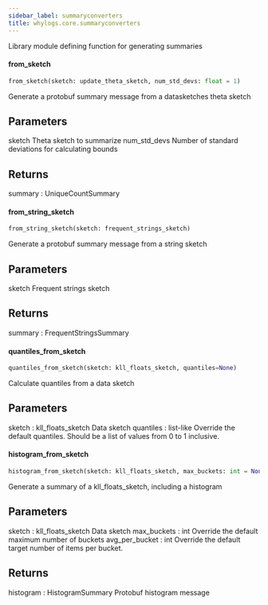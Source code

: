 ```yaml
---
sidebar_label: summaryconverters
title: whylogs.core.summaryconverters
---
```


Library module defining function for generating summaries

#### from\_sketch

```python
from_sketch(sketch: update_theta_sketch, num_std_devs: float = 1)
```

Generate a protobuf summary message from a datasketches theta sketch

Parameters
----------
sketch
    Theta sketch to summarize
num_std_devs
    Number of standard deviations for calculating bounds

Returns
-------
summary : UniqueCountSummary

#### from\_string\_sketch

```python
from_string_sketch(sketch: frequent_strings_sketch)
```

Generate a protobuf summary message from a string sketch

Parameters
----------
sketch
    Frequent strings sketch

Returns
-------
summary : FrequentStringsSummary

#### quantiles\_from\_sketch

```python
quantiles_from_sketch(sketch: kll_floats_sketch, quantiles=None)
```

Calculate quantiles from a data sketch

Parameters
----------
sketch : kll_floats_sketch
    Data sketch
quantiles : list-like
    Override the default quantiles.  Should be a list of values from
    0 to 1 inclusive.

#### histogram\_from\_sketch

```python
histogram_from_sketch(sketch: kll_floats_sketch, max_buckets: int = None, avg_per_bucket: int = None)
```

Generate a summary of a kll_floats_sketch, including a histogram

Parameters
----------
sketch : kll_floats_sketch
    Data sketch
max_buckets : int
    Override the default maximum number of buckets
avg_per_bucket : int
    Override the default target number of items per bucket.

Returns
-------
histogram : HistogramSummary
    Protobuf histogram message

